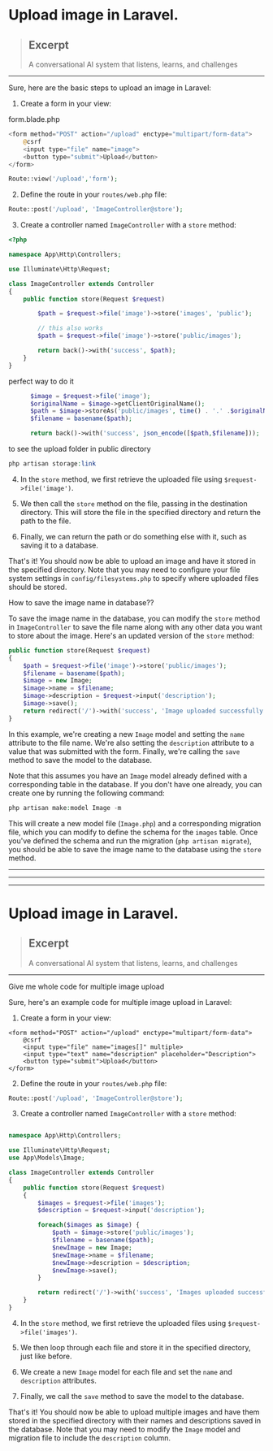 
# Upload image in Laravel.

> ## Excerpt
> A conversational AI system that listens, learns, and challenges

---
Sure, here are the basic steps to upload an image in Laravel:

1.  Create a form in your view:

form.blade.php
```php
<form method="POST" action="/upload" enctype="multipart/form-data">
    @csrf
    <input type="file" name="image">
    <button type="submit">Upload</button>
</form>

```
```php
Route::view('/upload','form');
```

2.  Define the route in your `routes/web.php` file:

```php
Route::post('/upload', 'ImageController@store');

```

3.  Create a controller named `ImageController` with a `store` method:

```php
<?php

namespace App\Http\Controllers;

use Illuminate\Http\Request;

class ImageController extends Controller
{
    public function store(Request $request)

        $path = $request->file('image')->store('images', 'public');

        // this also works
        $path = $request->file('image')->store('public/images'); 

        return back()->with('success', $path);
    }
}

```
perfect way to do it
```php
      $image = $request->file('image');
      $originalName = $image->getClientOriginalName();
      $path = $image->storeAs('public/images', time() . '.' .$originalName);
      $filename = basename($path);

      return back()->with('success', json_encode([$path,$filename]));
```



to see the upload folder in public directory
```php
php artisan storage:link
```

4.  In the `store` method, we first retrieve the uploaded file using `$request->file('image')`.
    
5.  We then call the `store` method on the file, passing in the destination directory. This will store the file in the specified directory and return the path to the file.
    
6.  Finally, we can return the path or do something else with it, such as saving it to a database.
    

That's it! You should now be able to upload an image and have it stored in the specified directory. Note that you may need to configure your file system settings in `config/filesystems.php` to specify where uploaded files should be stored.



How to save the image name in database??

To save the image name in the database, you can modify the `store` method in `ImageController` to save the file name along with any other data you want to store about the image. Here's an updated version of the `store` method:

```php
public function store(Request $request)
{
    $path = $request->file('image')->store('public/images');
    $filename = basename($path);
    $image = new Image;
    $image->name = $filename;
    $image->description = $request->input('description');
    $image->save();
    return redirect('/')->with('success', 'Image uploaded successfully.');
}

```

In this example, we're creating a new `Image` model and setting the `name` attribute to the file name. We're also setting the `description` attribute to a value that was submitted with the form. Finally, we're calling the `save` method to save the model to the database.

Note that this assumes you have an `Image` model already defined with a corresponding table in the database. If you don't have one already, you can create one by running the following command:

```php
php artisan make:model Image -m

```

This will create a new model file (`Image.php`) and a corresponding migration file, which you can modify to define the schema for the `images` table. Once you've defined the schema and run the migration (`php artisan migrate`), you should be able to save the image name to the database using the `store` method.

------------------
---------------------
---------------------


# Upload image in Laravel.

> ## Excerpt
> A conversational AI system that listens, learns, and challenges

---
Give me whole code for multiple image upload

Sure, here's an example code for multiple image upload in Laravel:

1.  Create a form in your view:

```blade
<form method="POST" action="/upload" enctype="multipart/form-data">
    @csrf
    <input type="file" name="images[]" multiple>
    <input type="text" name="description" placeholder="Description">
    <button type="submit">Upload</button>
</form>

```

2.  Define the route in your `routes/web.php` file:

```php
Route::post('/upload', 'ImageController@store');

```

3.  Create a controller named `ImageController` with a `store` method:

```php

namespace App\Http\Controllers;

use Illuminate\Http\Request;
use App\Models\Image;

class ImageController extends Controller
{
    public function store(Request $request)
    {
        $images = $request->file('images');
        $description = $request->input('description');

        foreach($images as $image) {
            $path = $image->store('public/images');
            $filename = basename($path);
            $newImage = new Image;
            $newImage->name = $filename;
            $newImage->description = $description;
            $newImage->save();
        }

        return redirect('/')->with('success', 'Images uploaded successfully.');
    }
}

```

4.  In the `store` method, we first retrieve the uploaded files using `$request->file('images')`.
    
5.  We then loop through each file and store it in the specified directory, just like before.
    
6.  We create a new `Image` model for each file and set the `name` and `description` attributes.
    
7.  Finally, we call the `save` method to save the model to the database.
    

That's it! You should now be able to upload multiple images and have them stored in the specified directory with their names and descriptions saved in the database. Note that you may need to modify the `Image` model and migration file to include the `description` column.
